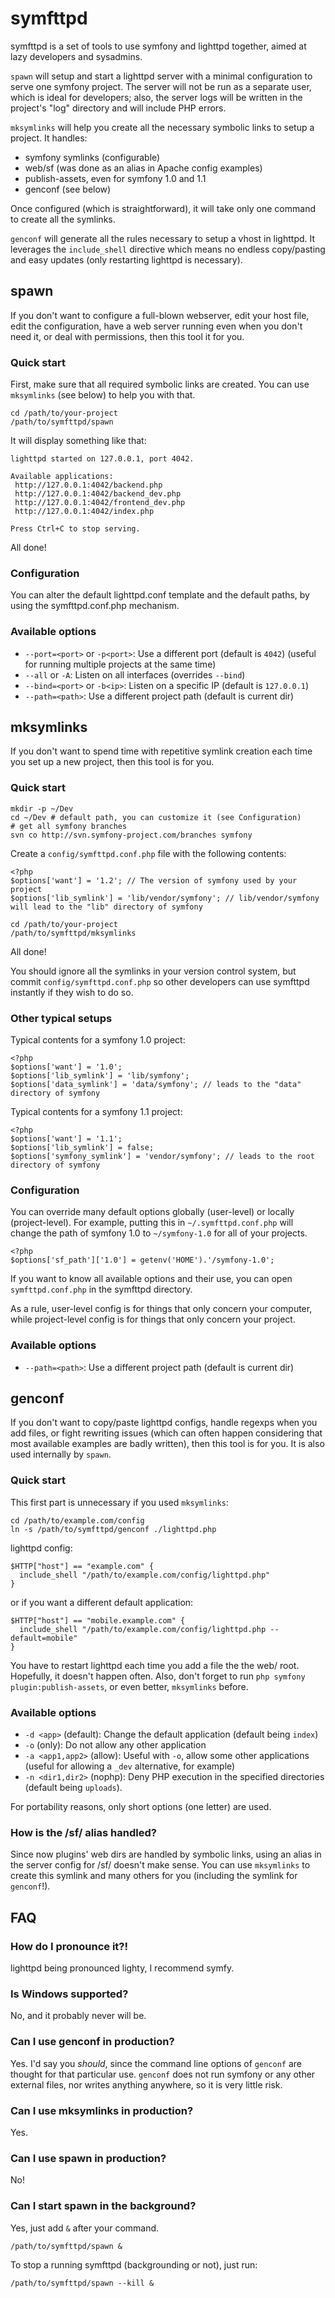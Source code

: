 # symfttpd

symfttpd is a set of tools to use symfony and lighttpd together,
aimed at lazy developers and sysadmins.


`spawn` will setup and start a lighttpd server with a minimal
configuration to serve one symfony project. The server will not be run as
a separate user, which is ideal for developers; also, the server logs
will be written in the project's "log" directory and will include PHP errors.


`mksymlinks` will help you create all the necessary symbolic links
to setup a project. It handles:

 * symfony symlinks (configurable)
 * web/sf (was done as an alias in Apache config examples)
 * publish-assets, even for symfony 1.0 and 1.1
 * genconf (see below)

Once configured (which is straightforward), it will take only one command
to create all the symlinks.


`genconf` will generate all the rules necessary to setup a vhost in lighttpd.
It leverages the `include_shell` directive which means no endless
copy/pasting and easy updates (only restarting lighttpd is necessary).



## spawn

If you don't want to configure a full-blown webserver, edit your host
file, edit the configuration, have a web server running even when you don't
need it, or deal with permissions, then this tool it for you.


### Quick start

First, make sure that all required symbolic links are created.
You can use `mksymlinks` (see below) to help you with that.

    cd /path/to/your-project
    /path/to/symfttpd/spawn

It will display something like that:

    lighttpd started on 127.0.0.1, port 4042.

    Available applications:
     http://127.0.0.1:4042/backend.php
     http://127.0.0.1:4042/backend_dev.php
     http://127.0.0.1:4042/frontend_dev.php
     http://127.0.0.1:4042/index.php

    Press Ctrl+C to stop serving.

All done!


### Configuration

You can alter the default lighttpd.conf template and the default paths,
by using the symfttpd.conf.php mechanism.


### Available options

* `--port=<port>` or `-p<port>`: Use a different port (default is `4042`)
    (useful for running multiple projects at the same time)
* `--all` or `-A`: Listen on all interfaces (overrides `--bind`)
* `--bind=<port>` or `-b<ip>`: Listen on a specific IP (default is `127.0.0.1`)
* `--path=<path>`: Use a different project path (default is current dir)



## mksymlinks

If you don't want to spend time with repetitive symlink creation each time you set up a new project, then this tool is for you.


### Quick start

    mkdir -p ~/Dev
    cd ~/Dev # default path, you can customize it (see Configuration)
    # get all symfony branches
    svn co http://svn.symfony-project.com/branches symfony

Create a `config/symfttpd.conf.php` file with the following contents:

    <?php
    $options['want'] = '1.2'; // The version of symfony used by your project
    $options['lib_symlink'] = 'lib/vendor/symfony'; // lib/vendor/symfony will lead to the "lib" directory of symfony

    cd /path/to/your-project
    /path/to/symfttpd/mksymlinks

All done!

You should ignore all the symlinks in your version control system, but commit `config/symfttpd.conf.php` so other developers can use symfttpd instantly if they wish to do so.


### Other typical setups

Typical contents for a symfony 1.0 project:

    <?php
    $options['want'] = '1.0';
    $options['lib_symlink'] = 'lib/symfony';
    $options['data_symlink'] = 'data/symfony'; // leads to the "data" directory of symfony

Typical contents for a symfony 1.1 project:

    <?php
    $options['want'] = '1.1';
    $options['lib_symlink'] = false;
    $options['symfony_symlink'] = 'vendor/symfony'; // leads to the root directory of symfony


### Configuration

You can override many default options globally (user-level)
or locally (project-level).
For example, putting this in `~/.symfttpd.conf.php` will change the path
of symfony 1.0 to `~/symfony-1.0` for all of your projects.

    <?php
    $options['sf_path']['1.0'] = getenv('HOME').'/symfony-1.0';

If you want to know all available options and their use,
you can open `symfttpd.conf.php` in the symfttpd directory.

As a rule, user-level config is for things that only concern your computer,
while project-level config is for things that only concern your project.


### Available options

* `--path=<path>`: Use a different project path (default is current dir)



## genconf

If you don't want to copy/paste lighttpd configs, handle regexps when
you add files, or fight rewriting issues (which can often happen
considering that most available examples are badly written),
then this tool is for you. It is also used internally by `spawn`.


### Quick start

This first part is unnecessary if you used `mksymlinks`:

    cd /path/to/example.com/config
    ln -s /path/to/symfttpd/genconf ./lighttpd.php

lighttpd config:

    $HTTP["host"] == "example.com" {
      include_shell "/path/to/example.com/config/lighttpd.php"
    }

or if you want a different default application:

    $HTTP["host"] == "mobile.example.com" {
      include_shell "/path/to/example.com/config/lighttpd.php --default=mobile"
    }

You have to restart lighttpd each time you add a file the the web/
root. Hopefully, it doesn't happen often. Also, don't forget to run
`php symfony plugin:publish-assets`, or even better, `mksymlinks` before.


### Available options

* `-d <app>` (default): Change the default application (default being `index`)
* `-o` (only): Do not allow any other application
* `-a <app1,app2>` (allow): Useful with `-o`, allow some other applications
    (useful for allowing a `_dev` alternative, for example)
* `-n <dir1,dir2>` (nophp): Deny PHP execution in the specified directories
    (default being `uploads`).

For portability reasons, only short options (one letter) are used.

### How is the /sf/ alias handled?

Since now plugins' web dirs are handled by symbolic links,
using an alias in the server config for /sf/ doesn't make sense.
You can use `mksymlinks` to create this symlink and many
others for you (including the symlink for `genconf`!).



## FAQ

### How do I pronounce it?!

lighttpd being pronounced lighty, I recommend symfy.


### Is Windows supported?

No, and it probably never will be.


### Can I use genconf in production?

Yes. I'd say you _should_, since the command line options of `genconf` are
thought for that particular use. `genconf` does not run symfony or any other
external files, nor writes anything anywhere, so it is very little risk.


### Can I use mksymlinks in production?

Yes.


### Can I use spawn in production?

No!

### Can I start spawn in the background?

Yes, just add `&` after your command.

    /path/to/symfttpd/spawn &

To stop a running symfttpd (backgrounding or not), just run:

    /path/to/symfttpd/spawn --kill &

